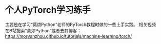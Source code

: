 # 个人PyTorch学习练手
主要是在学习“莫烦Python”老师的PyTorch教程时做的一些上手实践。
相关视频在B站搜索“莫烦Python”或者去其博客：https://morvanzhou.github.io/tutorials/machine-learning/torch/